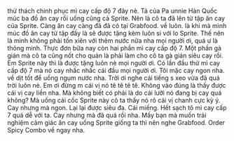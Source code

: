 thử thách chinh phục mì cay cấp độ 7 đây nè. Tả của Pa unnie Hàn Quốc múc ba đồ ăn cay rồi uống cũng cả Sprite. Nên là cô ta đã lên từ tập ăn cay của Sprite. Càng ăn cay càng đã đã có tại Grabfood. về luôn. là khi mà mình múc đồ ăn cay từ tập đấy là sẽ được tặng kèm luôn si với lo Sprite. Thế nên là mình không phải tốn xiên với thêm nước nữa nha mọi người ơi, quá ư là thông minh. Thực đơn bữa nay còn hai phần mì cay cấp độ 7. Một phần gà gián mà cô ta cũng nốt cho quán là phải làm cho cô ta gà gián siêu cay rồi. Em Sprite này thì là được tặng luôn nè mọi người ơi. Có lần đầu thử mì cay cấp độ 7 mà nó cay nhấc nhấc cái đầu mọi người ơi. Tôi mặc cay ngon nha. về dịt tốt để uống ngụm nước nha. Trời ơi nghe cái tiếng s xeo vừa đã quá trời luôn nè. Em ơi đừng m cái vị nó tê tê tê tê. Không vào đúng là thấy được cái vị cay liền nha. Mà không biết có phải là do cái lưỡi nó đang bị cay quá không? Mà uống cái cốc Sprite này cô ta thấy nó rõ cái vị chanh cực kỳ ý. Cay nhưng mà ngon. Lại lại được siêu đa. Cái miếng. Hết sạch tô mì cay cấp 7 quá dễ với ta. Cay nhưng mà đã quá rồi nha. Mấy bạn mà muốn trải nghiệm cảm giác ăn cay uống Sprite giống ta thì nên nghe Grabfood. Order Spicy Combo về ngay nha.